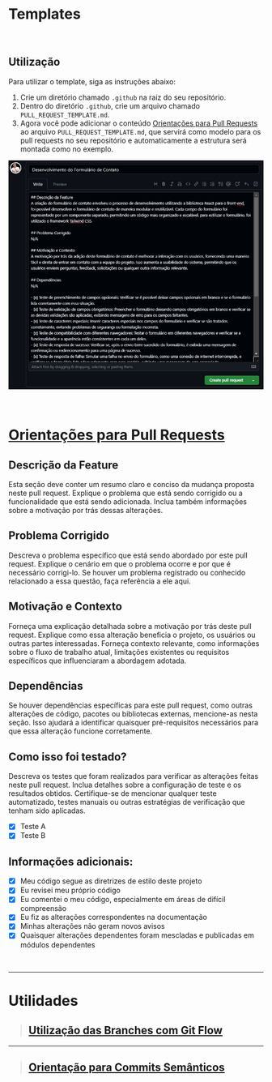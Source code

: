 # Templates

<br>

## Utilização

Para utilizar o template, siga as instruções abaixo:

1. Crie um diretório chamado `.github` na raiz do seu repositório.
2. Dentro do diretório `.github`, crie um arquivo chamado `PULL_REQUEST_TEMPLATE.md`.
3. Agora você pode adicionar o conteúdo [Orientações para Pull Requests](https://github.com/patrickluizdev/gitFlow/edit/develop/Pull%20Requests.md) ao arquivo `PULL_REQUEST_TEMPLATE.md`, que servirá como modelo para os pull requests no seu repositório e automaticamente a estrutura será montada como no exemplo.

![Exemple Pull Request](https://raw.githubusercontent.com/patrickluizdev/gitFlow/develop/src/exemple%20pull.jpg)

<br>

# [Orientações para Pull Requests](https://raw.githubusercontent.com/patrickluizdev/gitFlow/develop/Pull%20Requests.md)

## Descrição da Feature

Esta seção deve conter um resumo claro e conciso da mudança proposta neste pull request. Explique o problema que está sendo corrigido ou a funcionalidade que está sendo adicionada. Inclua também informações sobre a motivação por trás dessas alterações.

## Problema Corrigido

Descreva o problema específico que está sendo abordado por este pull request. Explique o cenário em que o problema ocorre e por que é necessário corrigi-lo. Se houver um problema registrado ou conhecido relacionado a essa questão, faça referência a ele aqui.

## Motivação e Contexto

Forneça uma explicação detalhada sobre a motivação por trás deste pull request. Explique como essa alteração beneficia o projeto, os usuários ou outras partes interessadas. Forneça contexto relevante, como informações sobre o fluxo de trabalho atual, limitações existentes ou requisitos específicos que influenciaram a abordagem adotada.

## Dependências

Se houver dependências específicas para este pull request, como outras alterações de código, pacotes ou bibliotecas externas, mencione-as nesta seção. Isso ajudará a identificar quaisquer pré-requisitos necessários para que essa alteração funcione corretamente.

## Como isso foi testado?

Descreva os testes que foram realizados para verificar as alterações feitas neste pull request. Inclua detalhes sobre a configuração de teste e os resultados obtidos. Certifique-se de mencionar qualquer teste automatizado, testes manuais ou outras estratégias de verificação que tenham sido aplicadas.

- [x] Teste A
- [x] Teste B

## Informações adicionais:

- [x] Meu código segue as diretrizes de estilo deste projeto
- [x] Eu revisei meu próprio código
- [x] Eu comentei o meu código, especialmente em áreas de difícil compreensão
- [x] Eu fiz as alterações correspondentes na documentação
- [x] Minhas alterações não geram novos avisos
- [x] Quaisquer alterações dependentes foram mescladas e publicadas em módulos dependentes

<br>

---

# Utilidades

> ## [Utilização das Branches com Git Flow](https://github.com/patrickluizdev/gitFlow/blob/develop/gitFlow.md)

---

> ## [Orientação para Commits Semânticos](https://github.com/patrickluizdev/gitFlow/edit/develop/Commits%20Sem%C3%A2nticos.md)
